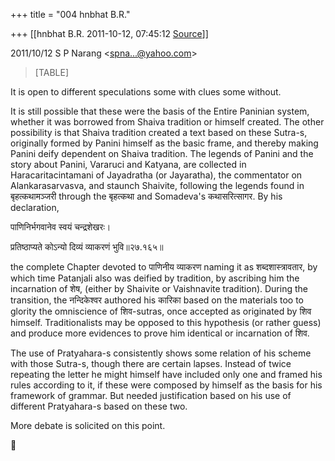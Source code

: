 +++
title = "004 hnbhat B.R."

+++
[[hnbhat B.R.	2011-10-12, 07:45:12 [Source](https://groups.google.com/g/bvparishat/c/EFqwQuTgdH0)]]



  
  

2011/10/12 S P Narang \<[spna...@yahoo.com]()\>

  

> [TABLE]

  

  

It is open to different speculations some with clues some without.

  

It is still possible that these were the basis of the Entire Paninian system, whether it was borrowed from Shaiva tradition or himself created. The other possibility is that Shaiva tradition created a text based on these Sutra-s, originally formed by Panini himself as the basic frame, and thereby making Panini deify dependent on Shaiva tradition. The legends of Panini and the story about Panini, Vararuci and Katyana, are collected in Haracaritacintamani of Jayadratha (or Jayaratha), the commentator on Alankarasarvasva, and staunch Shaivite, following the legends found in बृहत्कथामञ्जरी through the बृहत्कथा and Somadeva's कथासरित्सागर. By his declaration,

  

पाणिनिर्भगवानेव स्वयं चन्द्रशेखरः।

प्रतिष्ठाप्यते कोऽन्यो दिव्यं व्याकरणं भुवि॥२७.१६५॥

  

the complete Chapter devoted to पाणिनीय व्याकरण naming it as शब्दशास्त्रावतार, by which time Patanjali also was deified by tradition, by ascribing him the incarnation of शेष, (either by Shaivite or Vaishnavite tradition). During the transition, the नन्दिकेश्वर authored his कारिका based on the materials too to glority the omniscience of शिव-sutras, once accepted as originated by शिव himself. Traditionalists may be opposed to this hypothesis (or rather guess) and produce more evidences to prove him identical or incarnation of शिव. 

  

The use of Pratyahara-s consistently shows some relation of his scheme with those Sutra-s, though there are certain lapses. Instead of twice repeating the letter he might himself have included only one and framed his rules according to it, if these were composed by himself as the basis for his framework of grammar. But needed justification based on his use of different Pratyahara-s based on these two.

  

More debate is solicited on this point.





